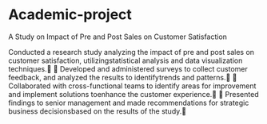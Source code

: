 # Academic-project
A Study on Impact of Pre and Post Sales on Customer Satisfaction

Conducted a research study analyzing the impact of pre and post sales on customer
satisfaction, utilizingstatistical analysis and data visualization techniques.
 Developed and administered surveys to collect customer feedback, and analyzed the results to
identifytrends and patterns.
 Collaborated with cross-functional teams to identify areas for improvement and implement solutions
toenhance the customer experience.
 Presented findings to senior management and made recommendations for strategic business
decisionsbased on the results of the study.
